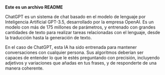**Este es un archivo README**

ChatGPT es un sistema de chat basado en el modelo de lenguaje por Inteligencia Artificial GPT-3.5, desarrollado por la empresa OpenAI. Es un modelo con más de 175 millones de parámetros, y entrenado con grandes cantidades de texto para realizar tareas relacionadas con el lenguaje, desde la traducción hasta la generación de texto.

En el caso de ChatGPT, esta IA ha sido entrenada para mantener conversaciones con cualquier persona. Sus algoritmos deberían ser capaces de entender lo que le estés preguntando con precisión, incluyendo adjetivos y variaciones que añadas en tus frases, y de responderte de una manera coherente.
